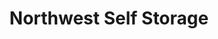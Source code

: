 ---
title: "Northwest Self Storage"
url: /hillsboro/northwest-self-storage/
shop: storage rental
---